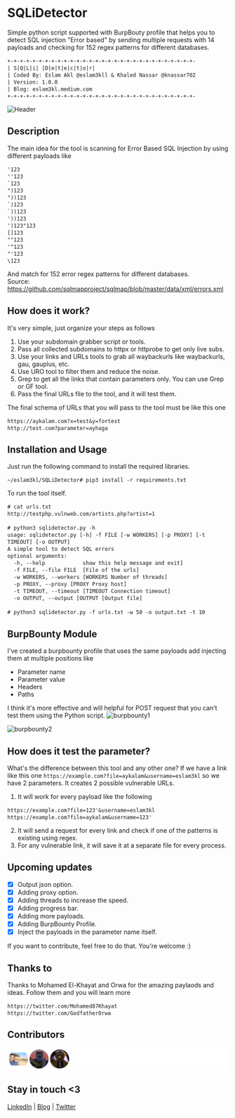 # SQLiDetector
Simple python script supported with BurpBouty profile that helps you to detect SQL injection "Error based" by sending multiple requests with 14 payloads and checking for 152 regex patterns for different databases.
```
+-+-+-+-+-+-+-+-+-+-+-+-+-+-+-+-+-+-+-+-+-+-+-+-+-+-+-+-+-+-
| S|Q|L|i| |D|e|t|e|c|t|o|r|
| Coded By: Eslam Akl @eslam3kll & Khaled Nassar @knassar702
| Version: 1.0.0
| Blog: eslam3kl.medium.com
+-+-+-+-+-+-+-+-+-+-+-+-+-+-+-+-+-+-+-+-+-+-+-+-+-+-+-+-+-+-
```

![Header](https://github.com/eslam3kl/SQLiDetector/blob/main/screenshots/real-target.png)

## Description
The main idea for the tool is scanning for Error Based SQL Injection by using different payloads like
```
'123
''123
`123
")123
"))123
`)123
`))123
'))123
')123"123
[]123
""123
'"123
"'123
\123
```
And match for 152 error regex patterns for different databases. <br />
Source: https://github.com/sqlmapproject/sqlmap/blob/master/data/xml/errors.xml

## How does it work? 
It's very simple, just organize your steps as follows
1. Use your subdomain grabber script or tools.
2. Pass all collected subdomains to httpx or httprobe to get only live subs. 
3. Use your links and URLs tools to grab all waybackurls like waybackurls, gau, gauplus, etc. 
4. Use URO tool to filter them and reduce the noise. 
5. Grep to get all the links that contain parameters only. You can use Grep or GF tool.
6. Pass the final URLs file to the tool, and it will test them. 

The final schema of URLs that you will pass to the tool must be like this one
```
https://aykalam.com?x=test&y=fortest
http://test.com?parameter=ayhaga
```

## Installation and Usage
Just run the following command to install the required libraries. 
```
~/eslam3kl/SQLiDetector# pip3 install -r requirements.txt 
```
To run the tool itself. 
```
# cat urls.txt
http://testphp.vulnweb.com/artists.php?artist=1

# python3 sqlidetector.py -h
usage: sqlidetector.py [-h] -f FILE [-w WORKERS] [-p PROXY] [-t TIMEOUT] [-o OUTPUT]
A simple tool to detect SQL errors
optional arguments:
  -h, --help            show this help message and exit]
  -f FILE, --file FILE  [File of the urls]
  -w WORKERS, --workers [WORKERS Number of threads]
  -p PROXY, --proxy [PROXY Proxy host]
  -t TIMEOUT, --timeout [TIMEOUT Connection timeout]
  -o OUTPUT, --output [OUTPUT [Output file]

# python3 sqlidetector.py -f urls.txt -w 50 -o output.txt -t 10 
```

## BurpBounty Module
I've created a burpbounty profile that uses the same payloads add injecting them at multiple positions like 
+ Parameter name
+ Parameter value
+ Headers
+ Paths

I think it's more effective and will helpful for POST request that you can't test them using the Python script. 
![burpbounty1](https://github.com/eslam3kl/SQLiDetector/blob/main/screenshots/burp-bounty1.png)

![burpbounty2](https://github.com/eslam3kl/SQLiDetector/blob/main/screenshots/burp-bounty2.png)

## How does it test the parameter? 
What's the difference between this tool and any other one? 
If we have a link like this one `https://example.com?file=aykalam&username=eslam3kl` so we have 2 parameters. It creates 2 possible vulnerable URLs. 
1. It will work for every payload like the following 
```
https://example.com?file=123'&username=eslam3kl
https://example.com?file=aykalam&username=123'
```
2. It will send a request for every link and check if one of the patterns is existing using regex. 
3. For any vulnerable link, it will save it at a separate file for every process. 

## Upcoming updates
- [x] Output json option.
- [x] Adding proxy option.
- [x] Adding threads to increase the speed.
- [x] Adding progress bar.
- [x] Adding more payloads.
- [x] Adding BurpBounty Profile.
- [x] Inject the payloads in the parameter name itself.

If you want to contribute, feel free to do that. You're welcome :)

## Thanks to 
Thanks to Mohamed El-Khayat and Orwa for the amazing paylaods and ideas. Follow them and you will learn more
```
https://twitter.com/Mohamed87Khayat
https://twitter.com/GodfatherOrwa
```

## Contributors
![contributors](CONTRIBUTORS.svg)

## Stay in touch <3 
[LinkedIn](https://www.linkedin.com/in/eslam3kl/) | [Blog](https://eslam3kl.medium.com/) | [Twitter](https://twitter.com/eslam3kll)
